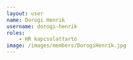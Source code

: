 ```yaml
---
layout: user
name: Dorogi Henrik
username: dorogi-henrik
roles:
    - HR kapcsolattartó
image: /images/members/DorogiHenrik.jpg
---
```

